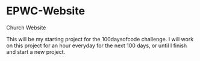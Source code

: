 # EPWC-Website
Church Website

This will be my starting project for the 100daysofcode challenge. I will work on this project for an hour everyday for the next 100 days, or until I finish and start a new project.
